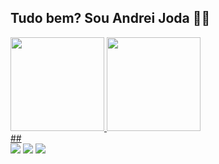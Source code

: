## Tudo bem? Sou Andrei Joda 👦🏼
<div>
  <a href="https://github.com/andreijoda">
  <img height="150em" src="https://github-readme-stats.vercel.app/api?username=andreijoda&show_icons=true&theme=tokyonight&include_all_commits=true&count_private=true"/>
  <img height="150em" src="https://github-readme-stats.vercel.app/api/top-langs/?username=andreijoda&layout=compact&langs_count=16&theme=tokyonight"/>
<div>
  ##
  
<div>
  <a href = "mailto: andrei.joda@gmail.com"><img src="https://img.shields.io/badge/-Gmail-%23EA4335?style=for-the-badge&logo=gmail&logoColor=white" 
target="_blank"></a>
  <a href="https://www.linkedin.com/in/andreijoda/" target="_blank"><img src="https://img.shields.io/badge/-LinkedIn-%230077B5?style=for-the-badge&logo=linkedin&logoColor=white" target="_blank"></a>
  <a href="https://instagram.com/udreilele" target="_blank"><img src="https://img.shields.io/badge/-Instagram-%23E4405F?style=for-the-badge&logo=instagram&logoColor=white" target="_blank"></a>
</div>
